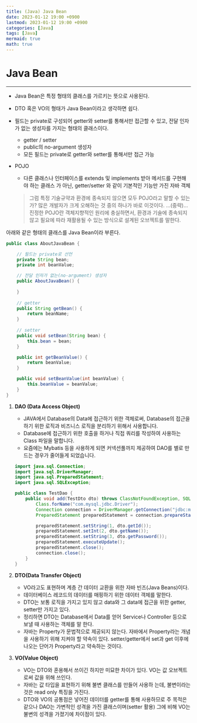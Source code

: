 ```yaml
---
title: (Java) Java Bean
date: 2023-01-12 19:00 +0900
lastmod: 2023-01-12 19:00 +0900
categories: [Java]
tags: [Java]
mermaid: true
math: true
---
```


# Java Bean
---

- Java Bean은 특정 형태의 클래스를 가르키는 뜻으로 사용된다.
- DTO 혹은 VO의 형태가 Java Bean이라고 생각하면 쉽다.
- 필드는 private로 구성되어 getter와 setter를 통해서만 접근할 수 있고, 전달 인자가 없는 생성자를 가지는 형태의 클래스이다.
    - getter / setter
    - public의 no-argument 생성자
    - 모든 필드는 private로 getter와 setter를 통해서만 접근 가능
- POJO
    - 다른 클래스나 인터페이스를 extends 및 implements 받아 메서드를 구현해야 하는 클래스
    가 아닌, getter/setter 와 같이 기본적인 기능만 가진 자바 객체
    
    > 그럼 특정 기술규약과 환경에 종속되지 않으면 모두 POJO라고 말할 수 있는가? 많은 개발자가 크게 오해하는 것 중의 하나가 바로 이것이다. ...(중략)... 진정한 POJO란 객체지향적인 원리에 충실하면서, 환경과 기술에 종속되지 않고 필요에 따라 재활용될 수 있는 방식으로 설계된 오브젝트를 말한다.
    
    
아래와 같은 형태의 클래스를 Java Bean이라 부른다.

```java
public class AboutJavaBean {

	// 필드는 private로 선언
    private String bean;
    private int beanValue;

	// 전달 인자가 없는(no-argument) 생성자
    public AboutJavaBean() {
    
    }
		
	// getter
    public String getBean() {
        return beanName;
    }
    
	// setter
    public void setBean(String bean) {
        this.bean = bean;
    }

    public int getBeanValue() {
        return beanValue;
    }

    public void setBeanValue(int beanValue) {
        this.beanValue = beanValue;
    }
}
```

1. **DAO (Data Access Object)**
    - JAVA에서 Database의 Data에 접근하기 위한 객체로써, Database의 접근을 하기 위한 로직과 비즈니스 로직을 분리하기 위해서 사용합니다.
    - Database에 접근하기 위한 호출을 하거나 직접 쿼리를 작성하여 사용하는 Class 파일을 말합니다.
    - 요즘에는 Mybatis 등을 사용하게 되면 커넥션풀까지 제공하여 DAO를 별로 만드는 경우가 줄어들게 되었습니다.
    
    ```java
    import java.sql.Connection; 
    import java.sql.DriverManager; 
    import java.sql.PreparedStatement; 
    import java.sql.SQLException; 
    
    public class TestDao { 
    	public void add(TestDto dto) throws ClassNotFoundException, SQLException { 
    		Class.forName("com.mysql.jdbc.Driver"); 
    		Connection connection = DriverManager.getConnection("jdbc:mysql://localhost/test", "root", "root"); 
    		PreparedStatement preparedStatement = connection.prepareStatement("insert into users(id,name,password) value(?,?,?)"); 
    
    		preparedStatement.setString(1, dto.getId()); 
    		preparedStatement.setInt(2, dto.getName()); 
    		preparedStatement.setString(3, dto.getPassword()); 
    		preparedStatement.executeUpdate(); 
    		preparedStatement.close(); 
    		connection.close(); 
    	} 
    }
    ```

2. **DTO(Data Transfer Object)** 
    - VO라고도 표현하며 계층 간 데이터 교환을 위한 자바 빈즈(Java Beans)이다.
    - 데이터베이스 레코드의 데이터를 매핑하기 위한 데이터 객체를 말한다.
    - DTO는 보통 로직을 가지고 있지 않고 data와 그 data에 접근을 위한 getter, setter만 가지고 있다.
    - 정리하면 DTO는 Database에서 Data를 얻어 Service나 Controller 등으로 보낼 때 사용하는 객체를 말 한다.
    - 자바는 Property가 문법적으로 제공되지 않는다. 자바에서 Property라는 개념을 사용하기 위해 지켜야 할 약속이 있다. setter/getter에서 set과 get 이후에 나오는 단어가 Property라고 약속하는 것이다.

3. **VO(Value Object)** 
    - VO는 DTO와 혼용해서 쓰이긴 하지만 미묘한 차이가 있다. VO는 값 오브젝트로써 값을 위해 쓰인다.
    - 자바는 값 타입을 표현하기 위해 불변 클래스를 만들어 사용하 는데, 불변이라는 것은 read only 특징을 가진다.
    - DTO와 VO의 공통점은 넣어진 데이터를 getter를 통해 사용하므로 주 목적은 같으나 DAO는 가변적인 성격을 가진 클래스이며(setter 활용) 그에 비해 VO는 불변의 성격을 가졌기에 차이점이 있다.